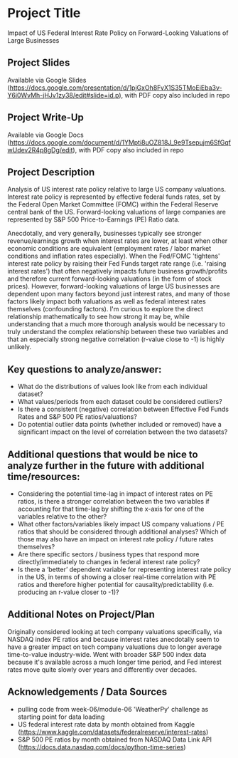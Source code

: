 # Project Title
Impact of US Federal Interest Rate Policy on Forward-Looking Valuations of Large Businesses

## Project Slides
Available via Google Slides (https://docs.google.com/presentation/d/1pjGxOh8FvX1S35TMoEiEba3v-Y6i0WvMh-jHJv1zy38/edit#slide=id.p), with PDF copy also included in repo

## Project Write-Up
Available via Google Docs (https://docs.google.com/document/d/1YMpti8uOZ818J_9e9Tsepujm6SfGqfwUdev2R4p8gDg/edit), with PDF copy also included in repo

## Project Description
Analysis of US interest rate policy relative to large US company valuations. Interest rate policy is represented by effective federal funds rates, set by the Federal Open Market Committee (FOMC) within the Federal Reserve central bank of the US. Forward-looking valuations of large companies are represented by S&P 500 Price-to-Earnings (PE) Ratio data.

Anecdotally, and very generally, businesses typically see stronger revenue/earnings growth when interest rates are lower, at least when other economic conditions are equivalent (employment rates / labor market conditions and inflation rates especially). When the Fed/FOMC 'tightens' interest rate policy by raising their Fed Funds target rate range (i.e. 'raising interest rates') that often negatively impacts future business growth/profits and therefore current forward-looking valuations (in the form of stock prices). However, forward-looking valuations of large US businesses are dependent upon many factors beyond just interest rates, and many of those factors likely impact both valuations as well as federal interest rates themselves (confounding factors). I'm curious to explore the direct relationship mathematically to see how strong it may be, while understanding that a much more thorough analysis would be necessary to truly understand the complex relationship between these two variables and that an especially strong negative correlation (r-value close to -1) is highly unlikely.

## Key questions to analyze/answer:
- What do the distributions of values look like from each individual dataset?
- What values/periods from each dataset could be considered outliers?
- Is there a consistent (negative) correlation between Effective Fed Funds Rates and S&P 500 PE ratios/valuations?
- Do potential outlier data points (whether included or removed) have a significant impact on the level of correlation between the two datasets?

## Additional questions that would be nice to analyze further in the future with additional time/resources:
- Considering the potential time-lag in impact of interest rates on PE ratios, is there a stronger correlation between the two variables if accounting for that time-lag by shifting the x-axis for one of the variables relative to the other?
- What other factors/variables likely impact US company valuations / PE ratios that should be considered through additional analyses? Which of those may also have an impact on interest rate policy / future rates themselves?
- Are there specific sectors / business types that respond more directly/immediately to changes in federal interest rate policy?
- Is there a ‘better’ dependent variable for representing interest rate policy in the US, in terms of showing a closer real-time correlation with PE ratios and therefore higher potential for causality/predictability (i.e. producing an r-value closer to -1)?

## Additional Notes on Project/Plan
Originally considered looking at tech company valuations specifically, via NASDAQ index PE ratios and because interest rates anecdotally seem to have a greater impact on tech company valuations due to longer average time-to-value industry-wide. Went with broader S&P 500 index data because it's available across a much longer time period, and Fed interest rates move quite slowly over years and differently over decades.

## Acknowledgements / Data Sources
- pulling code from week-06/module-06 'WeatherPy' challenge as starting point for data loading
- US federal interest rate data by month obtained from Kaggle (https://www.kaggle.com/datasets/federalreserve/interest-rates)
- S&P 500 PE ratios by month obtained from NASDAQ Data Link API (https://docs.data.nasdaq.com/docs/python-time-series)
